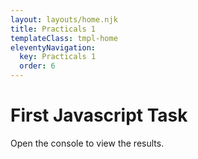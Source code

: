 ```yaml
---
layout: layouts/home.njk
title: Practicals 1
templateClass: tmpl-home
eleventyNavigation:
  key: Practicals 1
  order: 6
---
```


<div class="container mt-4">
  <h1>First Javascript Task</h1>
  <p>Open the console to view the results.</p>
</div>
<script src="/js/practical-1-task-1.js"></script>
